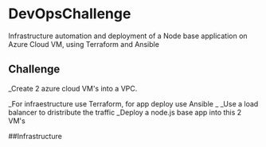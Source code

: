 # DevOpsChallenge
Infrastructure automation and deployment of a Node base application on Azure Cloud VM, using Terraform and Ansible

## Challenge

_Create 2  azure cloud VM's into a VPC.

_For infraestructure use Terraform, for app deploy use Ansible
_
_Use a load balancer to dristribute the traffic
_Deploy a node.js base app into this 2 VM's 


##Infrastructure
